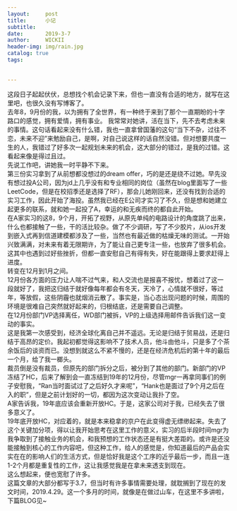 ```yaml
---
layout:     post
title:      小记
subtitle:   
date:       2019-3-7
author:     WICKII
header-img: img/rain.jpg
catalog: true
tags:
    
    
---
```

这段日子起起伏伏，总想找个机会记录下来，但也一直没有合适的地方，就写在这里吧，也很久没有写博客了。  
去年8，9月份的我，以为拥有了全世界，有一种终于来到了那个一直期盼的十字路口的感觉，拥有爱情，拥有事业。
我常常对她讲，活在当下，先不去考虑未来的事情。这句话看起来没有什么错，我也一直拿曾国藩的这句“当下不杂，过往不恋，未来不迎”来勉励自己，是啊，对自己说这样的话自然没错。但对想要共度一生的人，我错过了好多次一起规划未来的机会，这大部分的错过，是我的过错。这看起来像是得过且过。  
先说工作吧，讲她我一时平静不下来。  
第三份实习拿到了从前想都没想过的dream offer，巧的是还是绕不过她。早先没有想过投A公司，因为jd上几乎没有和专业相同的岗位（虽然在blog里面写了一些LeetCode，但是在校招季还是选择了RF），那会儿她刚回来，还没有找到合适的实习工作，因此开始了海投。虽然我已经在E公司才实习了不久，但是想和她建立起更多的联系，就和她一起投了A，幸运的和无疾而终的都自此开始。  
在A家实习的这8，9个月，开拓了视野，从原先单纯的电路设计的角度跳了出来，什么也都接触了一些，干的活比较杂。做了不少调研，写了不少胶片，从ios开发到嵌入式再到信道建模都涉及了一些，当然也有最近做的枯燥无味的测试。一开始兴致满满，对未来有着无限期许，为了能让自己更专注一些，也放弃了很多机会。这其中也遇到过好些挫折，但都一直安慰自己有得有失，好在能跟得上要求赶得上进度。  
转变在12月到1月之间。  
12月份各方面的压力让人喘不过气来，和人交流也是报喜不报忧，想着过了这一段就好了，我把这归结于就好像每年都会有冬天，天冷了，心情就不很好，等过年，等放假，这些阴霾也就烟消云散了。事实是，当心态出现问题的时候，周围的环境是很难自己突然就好起来的，归根结底，还是需要自己调整。  
在12月份部门VP选择离任，WD部门被拆，VP的上级选择用邮件告诉我们这一变动的事实。  
这是我第一次感受到，经济全球化离自己并不遥远。无论是归结于贸易战，还是归结于高昂的定价。我起初都觉得这影响不了技术人员，他斗由他斗，只是多了个茶余饭后的谈资而已。没想到就这么不紧不慢的，还是在经济危机后的第十年的最后一个月，给了我一榔头。  
裁员倒是没有裁员，但原先的部门拆分之后，被分到了其他的部门。新部门的VP冻结了HC，后来了解到会一直冻结到19年的12月份，尽管mgr一再拿同事们的例子安慰我，“Ran当时面试过了之后好久才来呢”，“Hank也是面过了9个月之后在入的职”，但是之前计划好的一切，都因为这次变动让我扑了空。  
A家告诉我，19年底应该会重新开放HC。于是，这家公司对于我，已经失去了很多意义了。  
19年底开放HC，对应着的，就是本来稳拿的京户在此变得虚无缥缈起来。失去了这个关键加分项，得以让我开始思考在这里工作的意义，实习的后半段时间mgr为我争取到了接触业务的机会，和我预想的工作状态还是有挺大差距的。或许是还没能接触到核心的工作内容吧，但这种工作，给人的感觉是，你知道最后的产品会实实在在的影响人们的生活方式，但是恰好我是这个工序的近乎最后一步，而且一连1-2个月都是重复性的工作，这让我感觉我是在拿未来透支到现在。  
这么想起来，便也宽慰了许多。  
这篇文章的大部分都写于3.7，但当时有许多事情需要处理，就耽搁到了现在的发文时间，2019.4.29。这一个多月的时间，就像是在做过山车，在这里不多讲啦，下篇BLOG见~
 